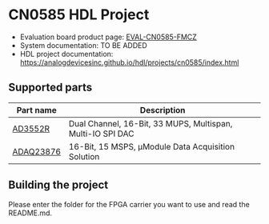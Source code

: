 # CN0585 HDL Project

- Evaluation board product page: [EVAL-CN0585-FMCZ](https://www.analog.com/cn0585)
- System documentation: TO BE ADDED
- HDL project documentation: https://analogdevicesinc.github.io/hdl/projects/cn0585/index.html

## Supported parts

| Part name                                                      | Description                                                       |
|----------------------------------------------------------------|-------------------------------------------------------------------|
| [AD3552R](https://www.analog.com/en/products/ad3552r.html)     | Dual Channel, 16-Bit, 33 MUPS, Multispan, Multi-IO SPI DAC        |
| [ADAQ23876](https://www.analog.com/en/products/adaq23876.html) | 16-Bit, 15 MSPS, μModule Data Acquisition Solution                |

## Building the project

Please enter the folder for the FPGA carrier you want to use and read the README.md.